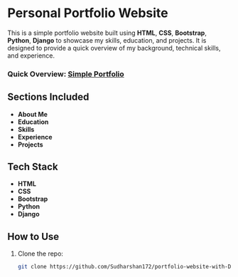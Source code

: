 # Personal Portfolio Website

This is a simple portfolio website built using **HTML**, **CSS**, **Bootstrap**, **Python**, **Django** to showcase my skills, education, and projects. It is designed to provide a quick overview of my background, technical skills, and experience.

### Quick Overview: [Simple Portfolio](https://simple-portfolio-khjd.onrender.com/)

## Sections Included

- **About Me**
- **Education**
- **Skills**
- **Experience**
- **Projects**

## Tech Stack
- **HTML**
- **CSS**
- **Bootstrap**
- **Python**
- **Django**

## How to Use

1. Clone the repo:
   ```bash
   git clone https://github.com/Sudharshan172/portfolio-website-with-Django
